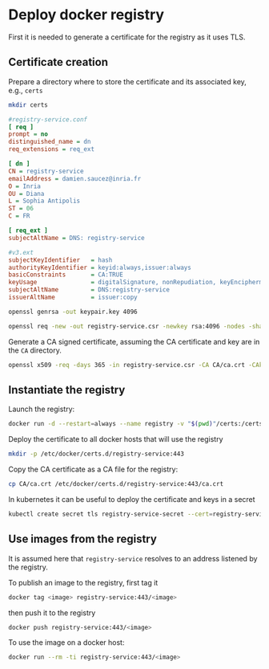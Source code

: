 # Deploy docker registry

First it is needed to generate a certificate for the registry as it uses TLS.

## Certificate creation

Prepare a directory where to store the certificate and its associated key, e.g., `certs`
```bash
mkdir certs
```

```ini
#registry-service.conf
[ req ]
prompt = no
distinguished_name = dn
req_extensions = req_ext

[ dn ]
CN = registry-service
emailAddress = damien.saucez@inria.fr
O = Inria
OU = Diana
L = Sophia Antipolis
ST = 06
C = FR

[ req_ext ]
subjectAltName = DNS: registry-service
```

```ini
#v3.ext
subjectKeyIdentifier   = hash
authorityKeyIdentifier = keyid:always,issuer:always
basicConstraints       = CA:TRUE
keyUsage               = digitalSignature, nonRepudiation, keyEncipherment, dataEncipherment, keyAgreement, keyCertSign
subjectAltName         = DNS:registry-service
issuerAltName          = issuer:copy
```

```bash
openssl genrsa -out keypair.key 4096
```

```bash
openssl req -new -out registry-service.csr -newkey rsa:4096 -nodes -sha256 -keyout registry-service.key -config registry-service.conf 
```

Generate a CA signed certificate, assuming the CA certificate and key are in the `CA` directory.
```bash
openssl x509 -req -days 365 -in registry-service.csr -CA CA/ca.crt -CAkey CA/ca.key -CAcreateserial  -out registry-service.crt -extfile v3.ext
```

## Instantiate the registry
Launch the registry:
```bash
docker run -d --restart=always --name registry -v "$(pwd)"/certs:/certs -e REGISTRY_HTTP_ADDR=0.0.0.0:443 -e REGISTRY_HTTP_TLS_CERTIFICATE=/certs/registry-service.crt -e REGISTRY_HTTP_TLS_KEY=/certs/registry-service.key -p 5000:443 registry:2
```

Deploy the certificate to all docker hosts that will use the registry

```bash
mkdir -p /etc/docker/certs.d/registry-service:443
```

Copy the CA certificate as a CA file for the registry:

```bash
cp CA/ca.crt /etc/docker/certs.d/registry-service:443/ca.crt
```

In kubernetes it can be useful to deploy the certificate and keys in a secret

```bash
kubectl create secret tls registry-service-secret --cert=registry-service.crt --key=registry-service.key
```

## Use images from the registry

It is assumed here that `registry-service` resolves to an address listened by the registry.

To publish an image to the registry, first tag it

```bash
docker tag <image> registry-service:443/<image>
```
then push it to the registry

```bash
docker push registry-service:443/<image>
```

To use the image on a docker host:
```bash
docker run --rm -ti registry-service:443/<image>
```